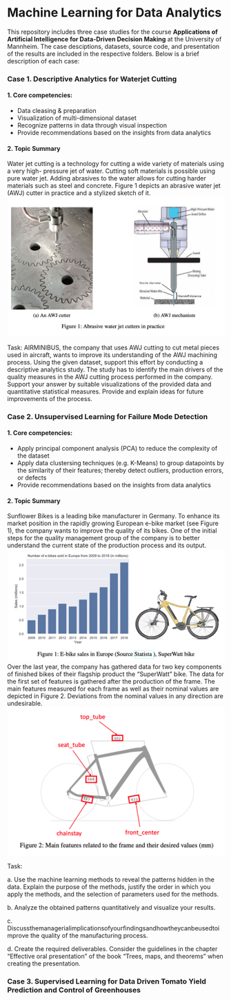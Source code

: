 # Machine Learning for Data Analytics
This repository includes three case studies for the course **Applications of Artificial Intelligence for Data-Driven Decision Making** at the University of Mannheim. The case desciptions, datasets, source code, and presentation of the results are included in the respective folders. Below is a brief description of each case:

### Case 1. Descriptive Analytics for Waterjet Cutting
#### 1. Core competencies:
- Data cleasing & preparation
- Visualization of multi-dimensional dataset 
- Recognize patterns in data through visual inspection
- Provide recommendations based on the insights from data analytics

#### 2. Topic Summary
Water jet cutting is a technology for cutting a wide variety of materials using a very high- pressure jet of water. Cutting soft materials is possible using pure water jet. Adding abrasives to the water allows for cutting harder materials such as steel and concrete. Figure 1 depicts an abrasive water jet (AWJ) cutter in practice and a stylized sketch of it.
<img src="https://github.com/sonpnt/Machine-Learning-for-Analytics/blob/main/Descriptive%20analytics%20for%20waterjet%20cutting/descriptive_waterjet.png" width="800" />

Task: AIRMINIBUS, the company that uses AWJ cutting to cut metal pieces used in aircraft, wants to improve its understanding of the AWJ machining process. 
Using the given dataset, support this effort by conducting a descriptive analytics study. The study has to identify the main drivers of the quality measures in the AWJ cutting process performed in the company. Support your answer by suitable visualizations of the provided data and quantitative statistical measures. Provide and explain ideas for future improvements of the process.


### Case 2. Unsupervised Learning for Failure Mode Detection
#### 1. Core competencies:
- Apply principal component analysis (PCA) to reduce the complexity of the dataset
- Apply data clustersing techniques (e.g. K-Means) to group datapoints by the similarity of their features; thereby detect outliers, production errors, or defects
- Provide recommendations based on the insights from data analytics

#### 2. Topic Summary
Sunflower Bikes is a leading bike manufacturer in Germany. To enhance its market position in the rapidly growing European e-bike market (see Figure 1), the company wants to improve the quality of its bikes. One of the initial steps for the quality management group of the company is to better understand the current state of the production process and its output.
<img src="https://github.com/sonpnt/Machine-Learning-for-Analytics/blob/main/Unsupervised%20learning%20for%20failure%20mode%20detection/unsupervised_statista.png" width="800" />
Over the last year, the company has gathered data for two key components of finished bikes of their flagship product the “SuperWatt” bike. The data for the first set of features is gathered after the production of the frame. The main features measured for each frame as well as their nominal values are depicted in Figure 2. Deviations from the nominal values in any direction are undesirable.
<img src="https://github.com/sonpnt/Machine-Learning-for-Analytics/blob/main/Unsupervised%20learning%20for%20failure%20mode%20detection/unsupervised_bike.png" width="800" />

Task:

a. Use the machine learning methods to reveal the patterns hidden in the data. Explain the purpose of the methods, justify the order in which you apply the methods, and the selection of parameters used for the methods.

b. Analyze the obtained patterns quantitatively and visualize your results.

c. Discussthemanagerialimplicationsofyourfindingsandhowtheycanbeusedtoimprove the quality of the manufacturing process.

d. Create the required deliverables. Consider the guidelines in the chapter “Effective oral presentation” of the book “Trees, maps, and theorems” when creating the presentation.

### Case 3. Supervised Learning for Data Driven Tomato Yield Prediction and Control of Greenhouses


